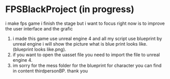 # FPSBlackProject (in progress)
 i make fps game i finish the stage but i want to focus right now is to improve the user interface and the grafic
1. i made this game use unreal engine 4 and all my script use blueprint by unreal engine i will show the picture what is blue print looks like. (blueprint looks like.png).
2. if you want to open the uasset file you need to import the file to unreal engine 4.
3. im sorry for the mess folder for the blueprint for character you can find in content thirdpersonBP.
thank you
